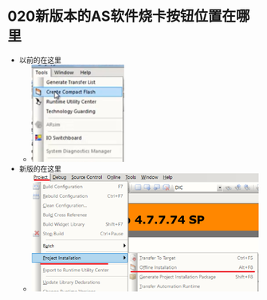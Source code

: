 # 020新版本的AS软件烧卡按钮位置在哪里
- 以前的在这里
    - ![Img](./FILES/020新版本的AS软件烧卡按钮位置在哪里.md/img-20220530151453.png)
- 新版的在这里
    - ![Img](./FILES/020新版本的AS软件烧卡按钮位置在哪里.md/img-20220530151439.png)
